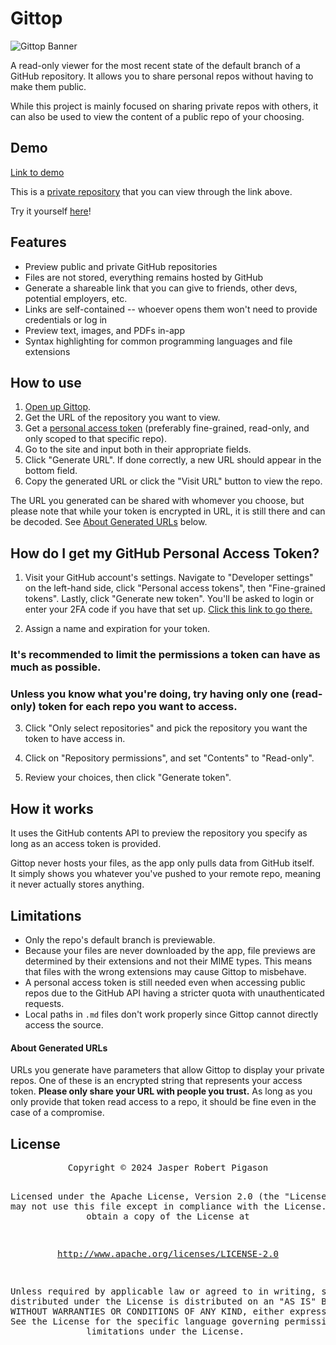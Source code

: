 # Gittop

![Gittop Banner](https://jrpdango.github.io/gittop/gittop-full-transparent.png)

A read-only viewer for the most recent state of the default branch of a GitHub repository. It allows you to share personal repos without having to make them public.

While this project is mainly focused on sharing private repos with others, it can also be used to view the content of a public repo of your choosing.

## Demo

[Link to demo](https://jrpdango.github.io/gittop/display?repo=gittop-demo&owner=jrpdango&token=QMO_wqrCr3YuZXXDsGxQKwfCrsOhwozCl8OSw6Z3wo3CisKCwqbDvMO4KjvDtRDDu8KHwo_CvcKTw7XCv1LDusOjw7REZWvDrsOQLcOZwpJdw6tWRxIVw5EKw6nDmiYjwpXDrsOcw7nCkCnCncOmwrB9w7DCuMKpw4LCoALCtUDCk8ODFMO_WyTCuMOFXnfDlWdIw73Dg8K2CsOxQFfCvmPCq8KIw7rCtFlSw4cGGMKhwqjDk0pKwopCVh8SdA)

This is a [private repository](https://github.com/jrpdango/gittop-demo) that you can view through the link above.

Try it yourself [here](https://jrpdango.github.io/gittop/)!

## Features

- Preview public and private GitHub repositories
- Files are not stored, everything remains hosted by GitHub
- Generate a shareable link that you can give to friends, other devs, potential employers, etc.
- Links are self-contained -- whoever opens them won't need to provide credentials or log in
- Preview text, images, and PDFs in-app
- Syntax highlighting for common programming languages and file extensions

## How to use

1. [Open up Gittop](https://jrpdango.github.io/gittop/).
2. Get the URL of the repository you want to view.
3. Get a [personal access token](#how-do-i-get-my-github-personal-access-token) (preferably fine-grained, read-only, and only scoped to that specific repo).
4. Go to the site and input both in their appropriate fields.
5. Click "Generate URL". If done correctly, a new URL should appear in the bottom field.
6. Copy the generated URL or click the "Visit URL" button to view the repo.

The URL you generated can be shared with whomever you choose, but please note that while your token is encrypted in URL, it is still there and can be decoded. See [About Generated URLs](#about-generated-urls) below.

## How do I get my GitHub Personal Access Token?

1. Visit your GitHub account's settings. Navigate to "Developer settings" on the left-hand side, click "Personal access tokens", then "Fine-grained tokens". Lastly, click "Generate new token". You'll be asked to login or enter your 2FA code if you have that set up. [Click this link to go there.](https://github.com/settings/personal-access-tokens/new)

2. Assign a name and expiration for your token.

### It's recommended to limit the permissions a token can have as much as possible.

### Unless you know what you're doing, try having only one (read-only) token for each repo you want to access.

3. Click "Only select repositories" and pick the repository you want the token to have access in.

4. Click on "Repository permissions", and set "Contents" to "Read-only".

5. Review your choices, then click "Generate token".

## How it works

It uses the GitHub contents API to preview the repository you specify as long as an access token is provided.

Gittop never hosts your files, as the app only pulls data from GitHub itself. <br />It simply shows you whatever you've pushed to your remote repo, meaning it never actually stores anything.  

## Limitations

- Only the repo's default branch is previewable.
- Because your files are never downloaded by the app, file previews are determined by their extensions and not their MIME types. This means that files with the wrong extensions may cause Gittop to misbehave.
- A personal access token is still needed even when accessing public repos due to the GitHub API having a stricter quota with unauthenticated requests.
- Local paths in `.md` files don't work properly since Gittop cannot directly access the source. 

#### About Generated URLs

URLs you generate have parameters that allow Gittop to display your private repos. One of these is an encrypted string that represents your access token. **Please only share your URL with people you trust.** As long as you only provide that token read access to a repo, it should be fine even in the case of a compromise.

## License

<div align="center">
<pre>
Copyright © 2024 Jasper Robert Pigason

Licensed under the Apache License, Version 2.0 (the "License");
you may not use this file except in compliance with the License.
You may obtain a copy of the License at

http://www.apache.org/licenses/LICENSE-2.0

Unless required by applicable law or agreed to in writing, software
distributed under the License is distributed on an "AS IS" BASIS,
WITHOUT WARRANTIES OR CONDITIONS OF ANY KIND, either express or implied.
See the License for the specific language governing permissions and
limitations under the License.
</pre>
</div>
